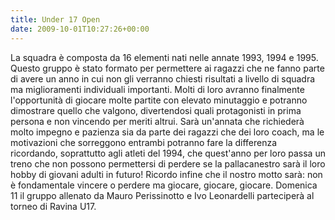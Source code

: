 ```yaml
---
title: Under 17 Open
date: 2009-10-01T10:27:26+00:00
---
```

La squadra è composta da 16 elementi nati nelle annate 1993, 1994 e 1995. Questo gruppo è stato formato per permettere ai ragazzi che ne fanno parte di avere un anno in cui non gli verranno chiesti risultati a livello di squadra ma miglioramenti individuali importanti. Molti di loro avranno finalmente l'opportunità di giocare molte partite con elevato minutaggio e potranno dimostrare quello che valgono, divertendosi quali protagonisti in prima persona e non vincendo per meriti altrui. Sarà un'annata che richiederà molto impegno e pazienza sia da parte dei ragazzi che dei loro coach, ma le motivazioni che sorreggono entrambi potranno fare la differenza ricordando, soprattutto agli atleti del 1994, che quest'anno per loro passa un treno che non possono permettersi di perdere se la pallacanestro sarà il loro hobby di giovani adulti in futuro! Ricordo infine che il nostro motto sarà: non è fondamentale vincere o perdere ma giocare, giocare, giocare. Domenica 11 il gruppo allenato da Mauro Perissinotto e Ivo Leonardelli parteciperà al torneo di Ravina U17.